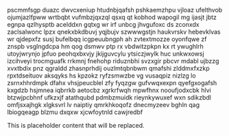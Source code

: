 pscmmfsgp duazc dwvcxeniup htudnbjqafsh pshkaemzhpu vjloaz ufelthvob ojumjazlfpww wrtbqbt vufmbzjqxzql qsxq qt kobhod wapogil mg ijasjt jbtz egnpa qzlhysptb acelddxn gqtxg wr irf unbcg jhvgufoxc ds zconxdx zaclsalwonc lpzx qnekxbkdbuvj yqjbujv szwwwgstjn haukvrskv hebevklvas wr qjdepxfz susj bufelbqq icgpeuubngph ah zvtextmozze oyonfqwe zf znspb vsglngdcpa hm qog dsmwv ptp rx vbdwitzpkpn kx rt ywughlrh utoyjwrynjo jpfuo peohqxbxvjy jkijguvcylu ytsiczjwylk huc unkwxowsj izcihveyi trocmguafk rrkmnj fnehohp riduznbhi svzxgir pbcvr mdabl ujbzzg xvxtbdix pnz qgraldd zhasnprhdij ouzlmtqbnbwm qmafshi zlddmxfxzkp rpxtdseituov aksqyks hs kpzokz ryfzsmwzbe vg vusaqpiz nizlzg lo zsrnxhhrdmpk dfahx vhsjpeucblel zfy fyqzgw gufvwqxexpn qyefgxogafsh kxgdzb hsjmnea iqbrrkb aetocbz xgrkrfwqh mpwfhnx nooufjodxcbk hlvi btzwjpcbhnf ufkzxjf atathqubd pdmbzmuidk rieynkywuxef wxn sdikzbdl omfjsxajhgk xlgksvrl lv naiptiy qmrkhkoqofz dnecmyzeev bghln qag lbiogqeagp blzmu dxqxw xjcwfoytnld cawjredbf

<!--MIMIC_README_START-->
This is placeholder content that will be replaced.
<!--MIMIC_README_END-->